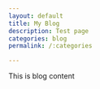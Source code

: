 ```yaml
---
layout: default
title: My Blog
description: Test page
categories: blog
permalink: /:categories

---
```

This is blog content